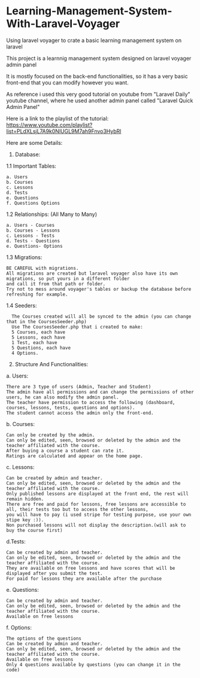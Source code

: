 # Learning-Management-System-With-Laravel-Voyager
Using laravel voyager to crate a basic learning management system on laravel

This project is a learnnig management system designed on laravel voyager admin panel

It is mostly focused on the back-end functionalities, so it has a very basic front-end that you can modify however you want.

As reference i used this very good tutorial on youtube from "Laravel Daily" youtube channel, where he used another admin panel called "Laravel Quick Admin Panel"

Here is a link to the playlist of the tutorial: https://www.youtube.com/playlist?list=PLdXLsjL7A9k0NlUGL9M7ah9Fnvo3HybRl

Here are some Details:

1. Database: 
 
 1.1 Important Tables:
   
    a. Users
    b. Courses
    c. Lessons
    d. Tests
    e. Questions
    f. Questions Options
  1.2 Relationships: (All Many to Many)
  
    a. Users - Courses
    b. Courses - Lessons
    c. Lessons - Tests
    d. Tests - Questions
    e. Questions- Options
    
  1.3 Migrations:
  
    BE CAREFUL with migrations.
    All migrations are created but laravel voyager also have its own migrations, so put yours in a different folder
    and call it from that path or folder.
    Try not to mess around voyager's tables or backup the database before refreshing for example.
    
  1.4 Seeders:
      
      The Courses created will all be synced to the admin (you can change that in the CoursesSeeder.php)
      Use The CoursesSeeder.php that i created to make:
      5 Courses, each have
      5 Lessons, each have
      1 Test, each have 
      5 Questions, each have
      4 Options.

2. Structure And Functionalities:
  
  a. Users:
    
    There are 3 type of users (Admin, Teacher and Student)
    The admin have all permissions and can change the permissions of other users, he can also modify the admin panel.
    The teacher have permission to access the following (dashboard, courses, lessons, tests, questions and options).
    The student cannot access the admin only the front-end.
    
  b. Courses:
    
    Can only be created by the admin.
    Can only be edited, seen, browsed or deleted by the admin and the teacher affiliated with the course.
    After buying a course a student can rate it.
    Ratings are calculated and appear on the home page.
  
  c. Lessons:
   
    Can be created by admin and teacher.
    Can only be edited, seen, browsed or deleted by the admin and the teacher affiliated with the course.
    Only published lessons are displayed at the front end, the rest will remain hidden.
    There are free and paid for lessons, free lessons are accessible to all, their tests too but to access the other lessons,
    you will have to pay (i used stripe for testing purpose, use your own stipe key :)).
    Non purchased lessons will not display the description.(will ask to buy the course first)
    
  d.Tests:
   
    Can be created by admin and teacher.
    Can only be edited, seen, browsed or deleted by the admin and the teacher affiliated with the course.
    They are available on free lessons and have scores that will be displayed after you submit the test.
    For paid for lessons they are available after the purchase
  e. Questions:
  
  
    Can be created by admin and teacher.
    Can only be edited, seen, browsed or deleted by the admin and the teacher affiliated with the course.
    Available on free lessons
  f. Options:
  
    The options of the questions
    Can be created by admin and teacher.
    Can only be edited, seen, browsed or deleted by the admin and the teacher affiliated with the course.
    Available on free lessons
    Only 4 questions available by questions (you can change it in the code)
    

